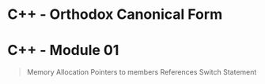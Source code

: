 # C++ - Orthodox Canonical Form



# C++ - Module 01

> Memory Allocation
> Pointers to members
> References
> Switch Statement
